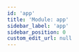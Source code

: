 ```yaml
---
id: 'app'
title: 'Module: app'
sidebar_label: 'app'
sidebar_position: 0
custom_edit_url: null
---
```

